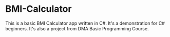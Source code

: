 # BMI-Calculator
This is a basic BMI Calculator app written in C#. It's a demonstration for C# beginners.
It's also a project from DMA Basic Programming Course.